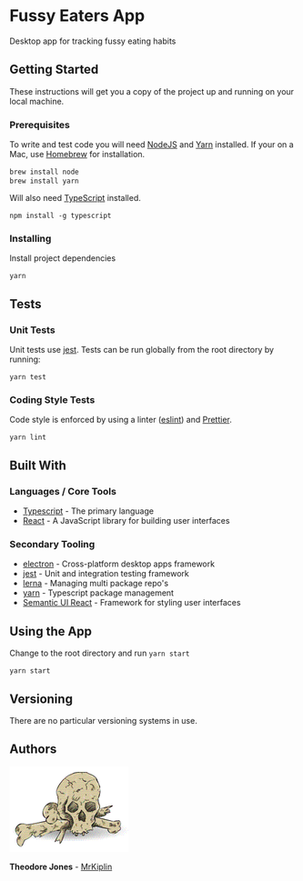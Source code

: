 # Fussy Eaters App

Desktop app for tracking fussy eating habits

## Getting Started

These instructions will get you a copy of the project up and running on your local machine.

### Prerequisites

To write and test code you will need [NodeJS](https://nodejs.org/en/) and [Yarn](https://yarnpkg.com/lang/en/) installed. If your on a Mac, use [Homebrew](https://docs.brew.sh/Installation) for installation.

```shell
brew install node
brew install yarn
```

Will also need [TypeScript](https://www.typescriptlang.org/) installed.

```shell
npm install -g typescript
```

### Installing

Install project dependencies

```shell
yarn
```

## Tests

### Unit Tests

Unit tests use [jest](https://facebook.github.io/jest/). Tests can be run globally from the root directory by running:

```shell
yarn test
```

### Coding Style Tests

Code style is enforced by using a linter ([eslint](https://eslint.org/)) and [Prettier](https://prettier.io/).

```shell
yarn lint
```

## Built With

### Languages / Core Tools

- [Typescript](http://www.typescriptlang.org/) - The primary language
- [React](https://reactjs.org/) - A JavaScript library for building user interfaces

### Secondary Tooling

- [electron](https://www.electronjs.org/) - Cross-platform desktop apps framework
- [jest](https://jestjs.io/) - Unit and integration testing framework
- [lerna](https://github.com/lerna/lerna) - Managing multi package repo's
- [yarn](https://yarnpkg.com/lang/en/) - Typescript package management
- [Semantic UI React](https://react.semantic-ui.com/) - Framework for styling user interfaces

## Using the App

Change to the root directory and run `yarn start`

```shell
yarn start
```

## Versioning

There are no particular versioning systems in use.

## Authors

![](docs/mrkiplin-icon.gif)

**Theodore Jones** - [MrKiplin](https://github.com/MrKiplin)

